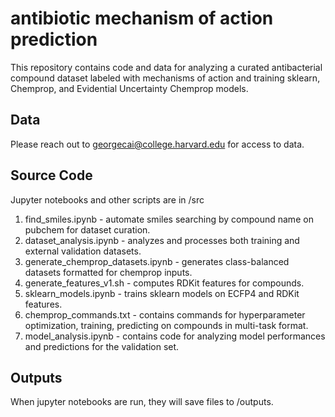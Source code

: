 # antibiotic mechanism of action prediction
This repository contains code and data for analyzing a curated antibacterial compound dataset labeled with mechanisms of action and training sklearn, Chemprop, and Evidential Uncertainty Chemprop models.  
## Data
Please reach out to georgecai@college.harvard.edu for access to data.
## Source Code
Jupyter notebooks and other scripts are in /src
1. find_smiles.ipynb - automate smiles searching by compound name on pubchem for dataset curation.
2. dataset_analysis.ipynb - analyzes and processes both training and external validation datasets.
3. generate_chemprop_datasets.ipynb - generates class-balanced datasets formatted for chemprop inputs.
4. generate_features_v1.sh - computes RDKit features for compounds.
5. sklearn_models.ipynb - trains sklearn models on ECFP4 and RDKit features.
6. chemprop_commands.txt - contains commands for hyperparameter optimization, training, predicting on compounds in multi-task format.
7. model_analysis.ipynb - contains code for analyzing model performances and predictions for the validation set.
## Outputs
When jupyter notebooks are run, they will save files to /outputs.
